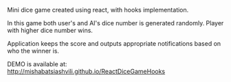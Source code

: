 Mini dice game created using react, with hooks implementation.

In this game both user's and AI's dice number is generated randomly. Player with higher dice number wins.

Application keeps the score and outputs appropriate notifications based on who the winner is.

DEMO is available at: http://mishabatsiashvili.github.io/ReactDiceGameHooks
